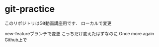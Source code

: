 # git-practice
このリポジトリはGit動画講座用です．
ローカルで変更  

new-featureブランチで変更
こっちだけ変えたはずなのに
Once more again
Github上で
